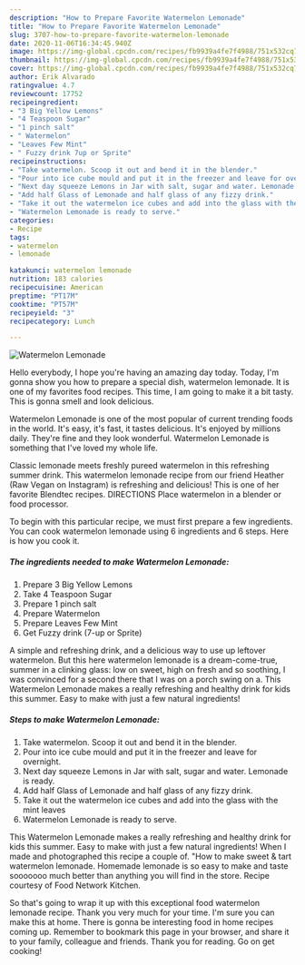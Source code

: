 ```yaml
---
description: "How to Prepare Favorite Watermelon Lemonade"
title: "How to Prepare Favorite Watermelon Lemonade"
slug: 3707-how-to-prepare-favorite-watermelon-lemonade
date: 2020-11-06T16:34:45.940Z
image: https://img-global.cpcdn.com/recipes/fb9939a4fe7f4988/751x532cq70/watermelon-lemonade-recipe-main-photo.jpg
thumbnail: https://img-global.cpcdn.com/recipes/fb9939a4fe7f4988/751x532cq70/watermelon-lemonade-recipe-main-photo.jpg
cover: https://img-global.cpcdn.com/recipes/fb9939a4fe7f4988/751x532cq70/watermelon-lemonade-recipe-main-photo.jpg
author: Erik Alvarado
ratingvalue: 4.7
reviewcount: 17752
recipeingredient:
- "3 Big Yellow Lemons"
- "4 Teaspoon Sugar"
- "1 pinch salt"
- " Watermelon"
- "Leaves Few Mint"
- " Fuzzy drink 7up or Sprite"
recipeinstructions:
- "Take watermelon. Scoop it out and bend it in the blender."
- "Pour into ice cube mould and put it in the freezer and leave for overnight."
- "Next day squeeze Lemons in Jar with salt, sugar and water. Lemonade is ready."
- "Add half Glass of Lemonade and half glass of any fizzy drink."
- "Take it out the watermelon ice cubes and add into the glass with the mint leaves"
- "Watermelon Lemonade is ready to serve."
categories:
- Recipe
tags:
- watermelon
- lemonade

katakunci: watermelon lemonade 
nutrition: 183 calories
recipecuisine: American
preptime: "PT17M"
cooktime: "PT57M"
recipeyield: "3"
recipecategory: Lunch

---
```



![Watermelon Lemonade](https://img-global.cpcdn.com/recipes/fb9939a4fe7f4988/751x532cq70/watermelon-lemonade-recipe-main-photo.jpg)

Hello everybody, I hope you're having an amazing day today. Today, I'm gonna show you how to prepare a special dish, watermelon lemonade. It is one of my favorites food recipes. This time, I am going to make it a bit tasty. This is gonna smell and look delicious.

Watermelon Lemonade is one of the most popular of current trending foods in the world. It's easy, it's fast, it tastes delicious. It's enjoyed by millions daily. They're fine and they look wonderful. Watermelon Lemonade is something that I've loved my whole life.

Classic lemonade meets freshly pureed watermelon in this refreshing summer drink. This watermelon lemonade recipe from our friend Heather (Raw Vegan on Instagram) is refreshing and delicious! This is one of her favorite Blendtec recipes. DIRECTIONS Place watermelon in a blender or food processor.


To begin with this particular recipe, we must first prepare a few ingredients. You can cook watermelon lemonade using 6 ingredients and 6 steps. Here is how you cook it.

<!--inarticleads1-->

##### The ingredients needed to make Watermelon Lemonade:

1. Prepare 3 Big Yellow Lemons
1. Take 4 Teaspoon Sugar
1. Prepare 1 pinch salt
1. Prepare  Watermelon
1. Prepare Leaves Few Mint
1. Get  Fuzzy drink (7-up or Sprite)


A simple and refreshing drink, and a delicious way to use up leftover watermelon. But this here watermelon lemonade is a dream-come-true, summer in a clinking glass: low on sweet, high on fresh and so soothing, I was convinced for a second there that I was on a porch swing on a. This Watermelon Lemonade makes a really refreshing and healthy drink for kids this summer. Easy to make with just a few natural ingredients! 

<!--inarticleads2-->

##### Steps to make Watermelon Lemonade:

1. Take watermelon. Scoop it out and bend it in the blender.
1. Pour into ice cube mould and put it in the freezer and leave for overnight.
1. Next day squeeze Lemons in Jar with salt, sugar and water. Lemonade is ready.
1. Add half Glass of Lemonade and half glass of any fizzy drink.
1. Take it out the watermelon ice cubes and add into the glass with the mint leaves
1. Watermelon Lemonade is ready to serve.


This Watermelon Lemonade makes a really refreshing and healthy drink for kids this summer. Easy to make with just a few natural ingredients! When I made and photographed this recipe a couple of. &#34;How to make sweet &amp; tart watermelon lemonade. Homemade lemonade is so easy to make and taste sooooooo much better than anything you will find in the store. Recipe courtesy of Food Network Kitchen. 

So that's going to wrap it up with this exceptional food watermelon lemonade recipe. Thank you very much for your time. I'm sure you can make this at home. There is gonna be interesting food in home recipes coming up. Remember to bookmark this page in your browser, and share it to your family, colleague and friends. Thank you for reading. Go on get cooking!
